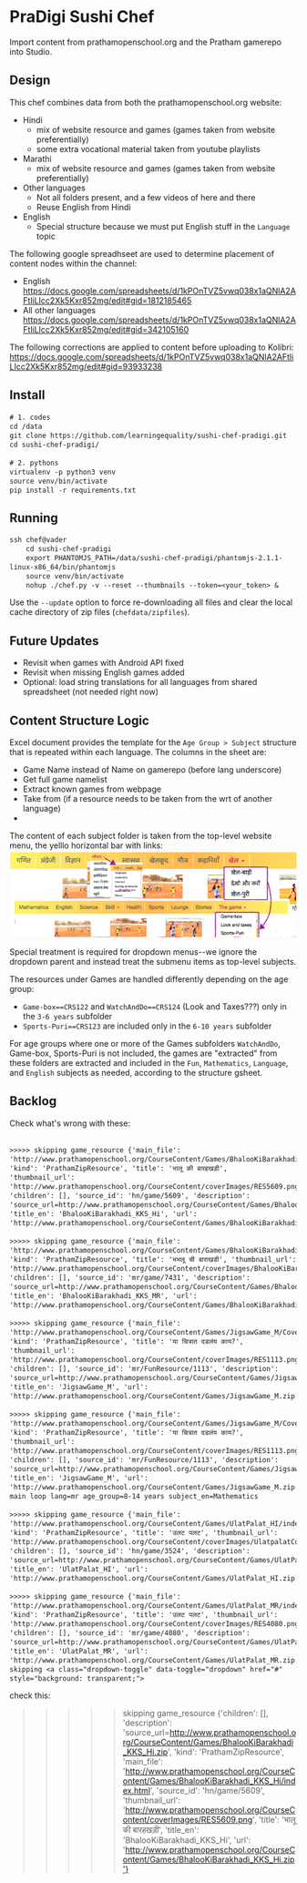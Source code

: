 PraDigi Sushi Chef
==================
Import content from prathamopenschool.org and the Pratham gamerepo into Studio.

Design
------
This chef combines data from both the prathamopenschool.org website:
  - Hindi
    - mix of website resource and games (games taken from website preferentially)
    - some extra vocational material taken from youtube playlists
  - Marathi
    - mix of website resource and games (games taken from website preferentially)
  - Other languages
    - Not all folders present, and a few videos of here and there
    - Reuse English from Hindi
  - English
    - Special structure because we must put English stuff in the `Language` topic

The following google spreadhseet are used to determine placement of content nodes within the channel:
  - English https://docs.google.com/spreadsheets/d/1kPOnTVZ5vwq038x1aQNlA2AFtliLIcc2Xk5Kxr852mg/edit#gid=1812185465
  - All other languages https://docs.google.com/spreadsheets/d/1kPOnTVZ5vwq038x1aQNlA2AFtliLIcc2Xk5Kxr852mg/edit#gid=342105160

The following corrections are applied to content before uploading to Kolibri:
https://docs.google.com/spreadsheets/d/1kPOnTVZ5vwq038x1aQNlA2AFtliLIcc2Xk5Kxr852mg/edit#gid=93933238



Install
-------

    # 1. codes
    cd /data
    git clone https://github.com/learningequality/sushi-chef-pradigi.git
    cd sushi-chef-pradigi/
    
    # 2. pythons
    virtualenv -p python3 venv
    source venv/bin/activate
    pip install -r requirements.txt




Running
-------

    ssh chef@vader
        cd sushi-chef-pradigi
        export PHANTOMJS_PATH=/data/sushi-chef-pradigi/phantomjs-2.1.1-linux-x86_64/bin/phantomjs
        source venv/bin/activate
        nohup ./chef.py -v --reset --thumbnails --token=<your_token> &

Use the `--update` option to force re-downloading all files and clear the local
cache directory of zip files (`chefdata/zipfiles`).



Future Updates
--------------
  - Revisit when games with Android API fixed
  - Revisit when missing English games added
  - Optional: load string translations for all languages from shared spreadsheet (not needed right now)




Content Structure Logic
-----------------------
Excel document provides the template for the `Age Group > Subject` structure that
is repeated within each language. The columns in the sheet are:
  - Game Name instead of Name on gamerepo (before lang underscore)
  - Get full game namelist
  - Extract known games from webpage
  - Take from (if a resource needs to be taken from the wrt of another language)
  - 

The content of each subject folder is taken from the top-level website menu,
the yelllo horizontal bar with links:
![](./pradigi_subject_structure.png)

Special treatment is required for dropdown menus--we ignore the dropdown parent
and instead treat the submenu items as top-level subjects.

The resources under Games are handled differently depending on the age group:
  - `Game-box==CRS122` and `WatchAndDo==CRS124` (Look and Taxes???) only in the `3-6 years` subfolder
  - `Sports-Puri==CRS123` are included only in the `6-10 years` subfolder

For age groups where one or more of the Games subfolders `WatchAndDo`, Game-box, Sports-Puri 
is not included, the games are "extracted" from these folders are extracted and
included in the `Fun`, `Mathematics`, `Language`, and `English` subjects as needed,
according to the structure gsheet.












Backlog
-------

Check what's wrong with these:

```

>>>>> skipping game_resource {'main_file': 'http://www.prathamopenschool.org/CourseContent/Games/BhalooKiBarakhadi_KKS_Hi/index.html', 'kind': 'PrathamZipResource', 'title': 'भालू की बारहखड़ी', 'thumbnail_url': 'http://www.prathamopenschool.org/CourseContent/coverImages/RES5609.png', 'children': [], 'source_id': 'hn/game/5609', 'description': 'source_url=http://www.prathamopenschool.org/CourseContent/Games/BhalooKiBarakhadi_KKS_Hi.zip', 'title_en': 'BhalooKiBarakhadi_KKS_Hi', 'url': 'http://www.prathamopenschool.org/CourseContent/Games/BhalooKiBarakhadi_KKS_Hi.zip'}

>>>>> skipping game_resource {'main_file': 'http://www.prathamopenschool.org/CourseContent/Games/BhalooKiBarakhadi_KKS_MR/index.html', 'kind': 'PrathamZipResource', 'title': 'भभलू ची बाराखडी', 'thumbnail_url': 'http://www.prathamopenschool.org/CourseContent/coverImages/BhalooKiBarakhadi_KKS_MR.png', 'children': [], 'source_id': 'mr/game/7431', 'description': 'source_url=http://www.prathamopenschool.org/CourseContent/Games/BhalooKiBarakhadi_KKS_MR.zip', 'title_en': 'BhalooKiBarakhadi_KKS_MR', 'url': 'http://www.prathamopenschool.org/CourseContent/Games/BhalooKiBarakhadi_KKS_MR.zip'}

>>>>> skipping game_resource {'main_file': 'http://www.prathamopenschool.org/CourseContent/Games/JigsawGame_M/CoverPage.html', 'kind': 'PrathamZipResource', 'title': 'या चित्रात दडलंय काय?', 'thumbnail_url': 'http://www.prathamopenschool.org/CourseContent/coverImages/RES1113.png', 'children': [], 'source_id': 'mr/FunResource/1113', 'description': 'source_url=http://www.prathamopenschool.org/CourseContent/Games/JigsawGame_M.zip', 'title_en': 'JigsawGame_M', 'url': 'http://www.prathamopenschool.org/CourseContent/Games/JigsawGame_M.zip'}

>>>>> skipping game_resource {'main_file': 'http://www.prathamopenschool.org/CourseContent/Games/JigsawGame_M/CoverPage.html', 'kind': 'PrathamZipResource', 'title': 'या चित्रात दडलंय काय?', 'thumbnail_url': 'http://www.prathamopenschool.org/CourseContent/coverImages/RES1113.png', 'children': [], 'source_id': 'mr/FunResource/1113', 'description': 'source_url=http://www.prathamopenschool.org/CourseContent/Games/JigsawGame_M.zip', 'title_en': 'JigsawGame_M', 'url': 'http://www.prathamopenschool.org/CourseContent/Games/JigsawGame_M.zip'}In main loop lang=mr age_group=8-14 years subject_en=Mathematics

>>>>> skipping game_resource {'main_file': 'http://www.prathamopenschool.org/CourseContent/Games/UlatPalat_HI/index.html', 'kind': 'PrathamZipResource', 'title': 'उलट पलट', 'thumbnail_url': 'http://www.prathamopenschool.org/CourseContent/coverImages/UlatpalatCover.png', 'children': [], 'source_id': 'hn/game/3524', 'description': 'source_url=http://www.prathamopenschool.org/CourseContent/Games/UlatPalat_HI.zip', 'title_en': 'UlatPalat_HI', 'url': 'http://www.prathamopenschool.org/CourseContent/Games/UlatPalat_HI.zip'}

>>>>> skipping game_resource {'main_file': 'http://www.prathamopenschool.org/CourseContent/Games/UlatPalat_MR/index.html', 'kind': 'PrathamZipResource', 'title': 'उलट पलट', 'thumbnail_url': 'http://www.prathamopenschool.org/CourseContent/coverImages/RES4080.png', 'children': [], 'source_id': 'mr/game/4080', 'description': 'source_url=http://www.prathamopenschool.org/CourseContent/Games/UlatPalat_MR.zip', 'title_en': 'UlatPalat_MR', 'url': 'http://www.prathamopenschool.org/CourseContent/Games/UlatPalat_MR.zip'}
skipping <a class="dropdown-toggle" data-toggle="dropdown" href="#" style="background: transparent;">

```



check this:

>>>>> skipping game_resource {'children': [], 'description': 'source_url=http://www.prathamopenschool.org/CourseContent/Games/BhalooKiBarakhadi_KKS_Hi.zip', 'kind': 'PrathamZipResource', 'main_file': 'http://www.prathamopenschool.org/CourseContent/Games/BhalooKiBarakhadi_KKS_Hi/index.html', 'source_id': 'hn/game/5609', 'thumbnail_url': 'http://www.prathamopenschool.org/CourseContent/coverImages/RES5609.png', 'title': 'भालू की बारहखड़ी', 'title_en': 'BhalooKiBarakhadi_KKS_Hi', 'url': 'http://www.prathamopenschool.org/CourseContent/Games/BhalooKiBarakhadi_KKS_Hi.zip'}